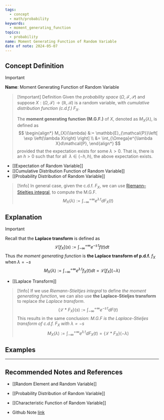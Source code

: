 ```yaml
---
tags:
  - concept
  - math/probability
keywords:
  - moment_generating_function
topics:
  - probability
name: Moment Generating Function of Random Variable
date of note: 2024-05-07
---
```


## Concept Definition

>[!important]
>**Name**:  Moment Generating Function of Random Variable


>[!important] Definition
>Given the *probability space* $(\Omega, \mathscr{F}, \mathcal{P})$ and suppose $X: (\Omega, \mathscr{F}) \rightarrow (\mathbb{R}, \mathcal{B})$ is a random variable, with *cumulative distribution function (c.d.f.)* $F_{X}.$
>
>The **moment generating function (M.G.F.)** of $X$, denoted as $M_{X}(\lambda)$,  is defined as 
>$$ 
> \begin{align*}
> M_{X}(\lambda) &:= \mathbb{E}_{\mathcal{P}}\left[ \exp \left(\lambda X\right) \right] \\
> &= \int_{\Omega}e^{\lambda X}d\mathcal{P},
> \end{align*}
>$$ 
>provided that the expectation exists for some $\lambda >0$. That is, there is an $h >0$ such that for all  $\lambda \in (-h, h)$, the above expectation exists.

- [[Expectation of Random Variable]]
- [[Cumulative Distribution Function of Random Variable]]
- [[Probability Distribution of Random Variable]]

>[!info]
>In general case, given the c.d.f. $F_{X}$, we can use [Riemann–Stieltjes integral](https://en.wikipedia.org/wiki/Riemann%E2%80%93Stieltjes_integral "Riemann–Stieltjes integral"), to compute the M.G.F.
>$$
>M_{X}(\lambda) := \int_{-\infty}^{+ \infty}e^{\lambda\, t}dF_{X}(t)
>$$

## Explanation

>[!important]
>Recall that the **Laplace transform** is defined as
>$$
>\mathcal{L}[f_{X}](s) := \int_{-\infty}^{+\infty}e^{-s\,t} f(t) dt
>$$
>Thus *the moment generating function* is **the Laplace transform of p.d.f.** $f_{X}$ when $\lambda = -s$
>$$
>M_{X}(\lambda) := \int_{-\infty}^{+ \infty}e^{\lambda\, t}f_{X}(t)dt = \mathcal{L}[f_{X}](-\lambda)
>$$

- [[Laplace Transform]]

>[!info]
>If we use *Riemann-Stieltjes integral* to define *the moment generating function*, we can also use **the Laplace-Stieljes transform** to replace *the Laplace transform*. 
>$$
>\{\mathcal{L}*F_{X}\}(s) := \int_{-\infty}^{+\infty}e^{-s\,t} dF(t)
>$$
>This results in the same conclusion: *M.G.F is the Laplace-Stieljes transform of c.d.f. $F_{X}$ with $\lambda = -s$*
>$$
>M_{X}(\lambda) := \int_{-\infty}^{+ \infty}e^{\lambda\, t}dF_{X}(t) = \{\mathcal{L}*F_{X}\}(-\lambda)
>$$


## Examples










-----------
##  Recommended Notes and References

- [[Random Element and Random Variable]]
- [[Probability Distribution of Random Variable]]

- [[Characteristic Function of Random Variable]]


- Github Note [link](https://github.com/TianpeiLuke/SelfStudyNotes/tree/master/self-study/probability_and_measure_theory)